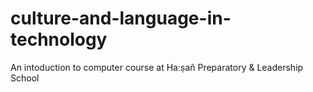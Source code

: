 # culture-and-language-in-technology
 An intoduction to computer course at Ha:ṣañ Preparatory & Leadership School
